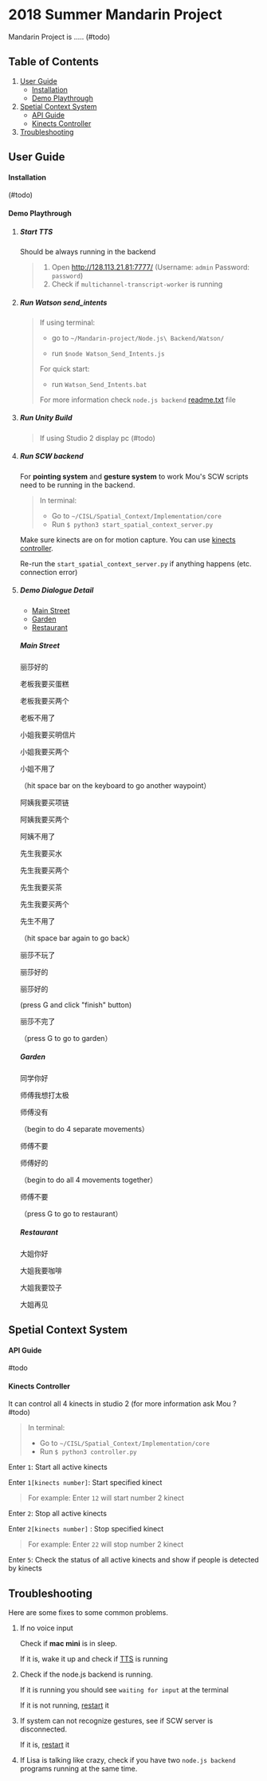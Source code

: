 # 2018 Summer Mandarin Project

Mandarin Project is ..... (#todo)







## Table of Contents 

1. [User Guide](#user-guide)
   * [Installation](#installation)
   * [Demo Playthrough](#demo-playthrough)
2. [Spetial Context System](#spetial-context-system)
   * [API Guide](#api-guide)
   * [Kinects Controller](#kinects-controller)
3. [Troubleshooting](#troubleshooting)







## User Guide

#### Installation

(#todo)

#### Demo Playthrough

1. ##### Start TTS 

   Should be always running in the backend

   > 1. Open http://128.113.21.81:7777/ (Username: `admin` Password: `password`)
   > 2. Check if `multichannel-transcript-worker` is running

2. ##### Run Watson send_intents

   > If using terminal:
   >
   > - go to `~/Mandarin-project/Node.js\ Backend/Watson/`
   >
   > - run `$node Watson_Send_Intents.js`
   >
   > For quick start: 
   >
   > - run `Watson_Send_Intents.bat`
   >
   > For more information check `node.js backend` [readme.txt](https://github.com/luz5/2018-mandarinproject-readme/blob/master/README.txt.txt) file

3. ##### Run Unity Build

   > If using Studio 2 display pc (#todo)
   >
   > 

4. ##### Run SCW backend

   For **pointing system** and **gesture system** to work Mou's SCW scripts need to be running in the backend. 

   > In terminal:
   >
   > - Go to `~/CISL/Spatial_Context/Implementation/core`
   > - Run `$ python3 start_spatial_context_server.py`

   Make sure kinects are on for motion capture. You can use [kinects controller](#kinects-controller).

   Re-run the `start_spatial_context_server.py` if anything happens (etc. connection error)

5. ##### Demo Dialogue Detail

   - [Main Street](#main-street)
   - [Garden](#garden)
   - [Restaurant](#restaurant)

   ##### Main Street

   丽莎好的 

   老板我要买蛋糕 

   老板我要买两个

   老板不用了

   小姐我要买明信片

   小姐我要买两个

   小姐不用了

   （hit space bar on the keyboard to go another waypoint）

   阿姨我要买项链

   阿姨我要买两个

   阿姨不用了

   先生我要买水

   先生我要买两个

   先生我要买茶

   先生我要买两个

   先生不用了

   （hit space bar again to go back）

   丽莎不玩了

   丽莎好的

   丽莎好的

   (press G and click "finish" button)

   丽莎不完了

   （press G to go to garden）

   ##### Garden

   同学你好

   师傅我想打太极

   师傅没有

   （begin to do 4 separate movements）

   师傅不要

   师傅好的

   （begin to do all 4 movements together）

   师傅不要

   （press G to go to restaurant）

   ##### Restaurant

   大姐你好

   大姐我要咖啡

   大姐我要饺子

   大姐再见







## Spetial Context System

#### API Guide

#todo

#### Kinects Controller

It can control all 4 kinects in studio 2 (for more information ask Mou ? #todo)

> In terminal:
>
> - Go to `~/CISL/Spatial_Context/Implementation/core`
> - Run `$ python3 controller.py`

Enter `1`: Start all active kinects

Enter `1[kinects number]`: Start specified kinect

> For example: Enter `12` will start number 2 kinect 

Enter `2`: Stop all active kinects

Enter `2[kinects number]` : Stop specified kinect

> For example: Enter `22` will stop number 2 kinect

Enter `5`: Check the status of all active kinects and show if people is detected by kinects







## Troubleshooting

Here are some fixes to some common problems.

1. If no voice input

   Check if **mac mini** is in sleep. 

   If it is, wake it up and check if [TTS](#start-tts) is running

2. Check if the node.js backend is running. 

   If it is running you should see `waiting for input` at the terminal

   If it is not running, [restart](#run-watson-send_intents) it 

3. If system can not recognize gestures, see if SCW server is disconnected.

   If it is, [restart](#run-scw-backend) it 

4. If Lisa is talking like crazy, check if you have two `node.js backend` programs running at the same time.


